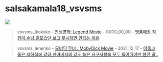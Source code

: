 # salsakamala18_vsvsms
<img src="https://i.ytimg.com/vi/xhfaqIobMgw/sddefault.jpg">

> vsvsms_lkokoko - [인생영화: Legend Movie](https://m.youtube.com/@legendmovie7615) - 0000_00_00 - [명품매장 직원이 손님 겉모습만 보고 무시하면 안되는 이유](https://youtu.be/U44mAt_-e44)


> vsvsms_lenenko - [모비딕 무비 : MobyDick Movie](https://m.youtube.com/@Mobyick_Movie) - 2021_12_17 - [어둡고 좁은 지하실에 갇혀 친아버지의 강도 높은 요구사항을 모두 들어줘야만 했던 딸..](https://youtu.be/7Y-oFeeUbeQ)
